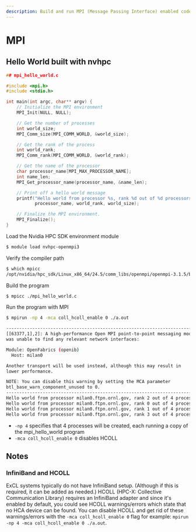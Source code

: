 ```yaml
---
description: Build and run MPI (Message Passing Interface) enabled codes on ExCL
---
```


# MPI

## Hello World built with nvhpc

```c
## mpi_hello_world.c

#include <mpi.h>
#include <stdio.h>

int main(int argc, char** argv) {
    // Initialize the MPI environment
    MPI_Init(NULL, NULL);

    // Get the number of processes
    int world_size;
    MPI_Comm_size(MPI_COMM_WORLD, &world_size);

    // Get the rank of the process
    int world_rank;
    MPI_Comm_rank(MPI_COMM_WORLD, &world_rank);

    // Get the name of the processor
    char processor_name[MPI_MAX_PROCESSOR_NAME];
    int name_len;
    MPI_Get_processor_name(processor_name, &name_len);

    // Print off a hello world message
    printf("Hello world from processor %s, rank %d out of %d processors\n",
           processor_name, world_rank, world_size);

    // Finalize the MPI environment.
    MPI_Finalize();
}
```

Load the Nvidia HPC SDK environment module
```bash
$ module load nvhpc-openmpi3
```

Verify the compiler path
```bash
$ which mpicc
/opt/nvidia/hpc_sdk/Linux_x86_64/24.5/comm_libs/openmpi/openmpi-3.1.5/bin/mpicc
```

Build the program
```bash
$ mpicc ./mpi_hello_world.c
```

Run the program with MPI
```bash
$ mpirun -np 4 -mca coll_hcoll_enable 0 ./a.out

--------------------------------------------------------------------------
[[63377,1],2]: A high-performance Open MPI point-to-point messaging module
was unable to find any relevant network interfaces:

Module: OpenFabrics (openib)
  Host: milan0

Another transport will be used instead, although this may result in
lower performance.

NOTE: You can disable this warning by setting the MCA parameter
btl_base_warn_component_unused to 0.
--------------------------------------------------------------------------
Hello world from processor milan0.ftpn.ornl.gov, rank 2 out of 4 processors
Hello world from processor milan0.ftpn.ornl.gov, rank 0 out of 4 processors
Hello world from processor milan0.ftpn.ornl.gov, rank 1 out of 4 processors
Hello world from processor milan0.ftpn.ornl.gov, rank 3 out of 4 processors
```
* `-np 4` specifies that 4 processes will be created, each running a copy of the mpi_hello_world program
* `-mca coll_hcoll_enable 0` disables HCOLL

## Notes

### InfiniBand and HCOLL
ExCL systems typically do not have InfiniBand setup. (Although if this is required, it can be added as needed.)   HCOLL (HPC-X: Collective Communication Library) requires an InfiniBand adapter and since it's enabled by default, you could see HCOLL warnings/errors which state that no HCA device can be found.  You can disable HCOLL and get rid of these warnings/errors with the `-mca coll_hcoll_enable 0` flag for example: `mpirun -np 4 -mca coll_hcoll_enable 0 ./a.out`.

